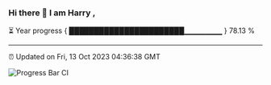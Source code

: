 ### Hi there 👋 I am Harry , 

⏳ Year progress { ███████████████████████▁▁▁▁▁▁▁ } 78.13 %

---

⏰ Updated on Fri, 13 Oct 2023 04:36:38 GMT

![Progress Bar CI](https://github.com/duykhang68/duykhang68/workflows/Progress%20Bar%20CI/badge.svg)
